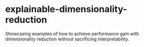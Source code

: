 # explainable-dimensionality-reduction
Showcasing examples of how to achieve performance gain with dimensionality reduction without sacrificing interpretability.
